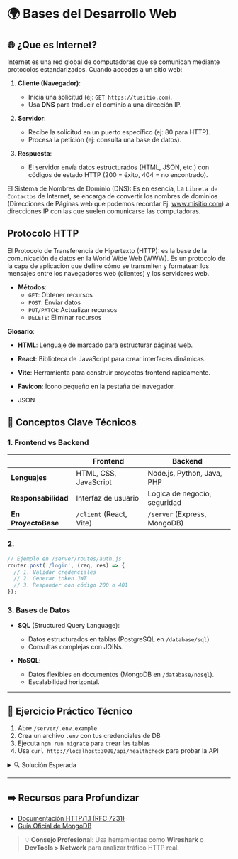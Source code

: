 # 🌍 Bases del Desarrollo Web

## 🌐 ¿Que es Internet?
Internet es una red global de computadoras que se comunican mediante protocolos estandarizados. Cuando accedes a un sitio web:

1. **Cliente (Navegador)**:  
   - Inicia una solicitud (ej: `GET https://tusitio.com`).  
   - Usa **DNS** para traducir el dominio a una dirección IP.  

2. **Servidor**:  
   - Recibe la solicitud en un puerto específico (ej: 80 para HTTP).  
   - Procesa la petición (ej: consulta una base de datos).  

3. **Respuesta**:  
   - El servidor envía datos estructurados (HTML, JSON, etc.) con códigos de estado HTTP (200 = éxito, 404 = no encontrado).  

El Sistema de Nombres de Dominio (DNS): Es en esencia, La `Libreta de Contactos` de Internet, se encarga de convertir los nombres de dominios (Direcciones de Páginas web que podemos recordar Ej. www.misitio.com) a direcciones IP con las que suelen comunicarse las computadoras.

## Protocolo HTTP
El Protocolo de Transferencia de Hipertexto (HTTP): es la base de la comunicación de datos en la World Wide Web (WWW). Es un protocolo de la capa de aplicación que define cómo se transmiten y formatean los mensajes entre los navegadores web (clientes) y los servidores web.
- **Métodos**:  
  - `GET`: Obtener recursos  
  - `POST`: Enviar datos  
  - `PUT/PATCH`: Actualizar recursos  
  - `DELETE`: Eliminar recursos



**Glosario**:
- **HTML**: Lenguaje de marcado para estructurar páginas web.  
- **React**: Biblioteca de JavaScript para crear interfaces dinámicas.  
- **Vite**: Herramienta para construir proyectos frontend rápidamente.  
- **Favicon**: Ícono pequeño en la pestaña del navegador.  

- JSON

## 🧠 Conceptos Clave Técnicos

### 1. Frontend vs Backend
|                   | Frontend                          | Backend                          |
|--------------------|-----------------------------------|----------------------------------|
| **Lenguajes**      | HTML, CSS, JavaScript             | Node.js, Python, Java, PHP       |
| **Responsabilidad**| Interfaz de usuario               | Lógica de negocio, seguridad     |
| **En ProyectoBase**| `/client` (React, Vite)           | `/server` (Express, MongoDB)     |

### 2. 

```javascript
// Ejemplo en /server/routes/auth.js
router.post('/login', (req, res) => { 
  // 1. Validar credenciales
  // 2. Generar token JWT
  // 3. Responder con código 200 o 401
});
```

### 3. Bases de Datos
- **SQL** (Structured Query Language):  
  - Datos estructurados en tablas (PostgreSQL en `/database/sql`).  
  - Consultas complejas con JOINs.  

- **NoSQL**:  
  - Datos flexibles en documentos (MongoDB en `/database/nosql`).  
  - Escalabilidad horizontal.  

---

## 🔧 Ejercicio Práctico Técnico
1. Abre `/server/.env.example`  
2. Crea un archivo `.env` con tus credenciales de DB  
3. Ejecuta `npm run migrate` para crear las tablas  
4. Usa `curl http://localhost:3000/api/healthcheck` para probar la API  

<details>
<summary>🔍 Solución Esperada</summary>

```bash
# .env
DB_HOST=localhost
DB_USER=admin
DB_PASSWORD=segura123

# Terminal
$ curl http://localhost:3000/api/healthcheck
{"status":"OK","timestamp":"2024-03-15T12:00:00Z"}
```
</details>

---

## ➡️ Recursos para Profundizar
- [Documentación HTTP/1.1 (RFC 7231)](https://tools.ietf.org/html/rfc7231)  
- [Guía Oficial de MongoDB](https://docs.mongodb.com/manual/core/document/)  

> 💡 **Consejo Profesional**: Usa herramientas como **Wireshark** o **DevTools > Network** para analizar tráfico HTTP real.